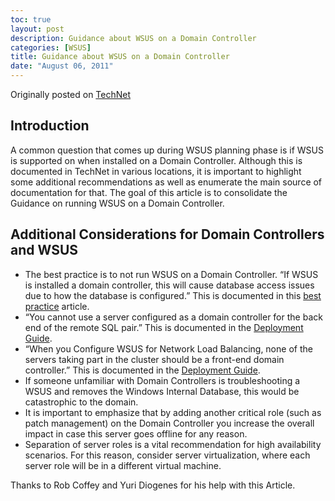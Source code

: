 ```yaml
---
toc: true
layout: post
description: Guidance about WSUS on a Domain Controller
categories: [WSUS]
title: Guidance about WSUS on a Domain Controller
date: "August 06, 2011"
---
```


Originally posted on [TechNet](https://social.technet.microsoft.com/wiki/contents/articles/4236.guidance-about-wsus-on-a-domain-controller.aspx)

## Introduction

A common question that comes up during WSUS planning phase is if WSUS is supported on when installed on a Domain Controller. Although this is documented in TechNet in various locations, it is important to highlight some additional recommendations as well as enumerate the main source of documentation for that. The goal of this article is to consolidate the Guidance on running WSUS on a Domain Controller.

## Additional Considerations for Domain Controllers and WSUS

* The best practice is to not run WSUS on a Domain Controller. “If WSUS is installed a domain controller, this will cause database access issues due to how the database is configured.” This is documented in this [best practice](http://technet.microsoft.com/en-us/library/ff646928(WS.10).aspx)  article.
* “You cannot use a server configured as a domain controller for the back end of the remote SQL pair.” This is documented in the [Deployment Guide](http://www.microsoft.com/download/en/details.aspx?displaylang=en&id=22234).
* “When you Configure WSUS for Network Load Balancing, none of the servers taking part in the cluster should be a front-end domain controller.” This is documented in the [Deployment Guide](http://www.microsoft.com/download/en/details.aspx?displaylang=en&id=22234).
* If someone unfamiliar with Domain Controllers is troubleshooting a WSUS and removes the Windows Internal Database, this would be catastrophic to the domain.
* It is important to emphasize that by adding another critical role (such as patch management) on the Domain Controller you increase the overall impact in case this server goes offline for any reason.
* Separation of server roles is a vital recommendation for high availability scenarios. For this reason, consider server virtualization, where each server role will be in a different virtual machine.


Thanks to Rob Coffey and Yuri Diogenes for his help with this Article.
